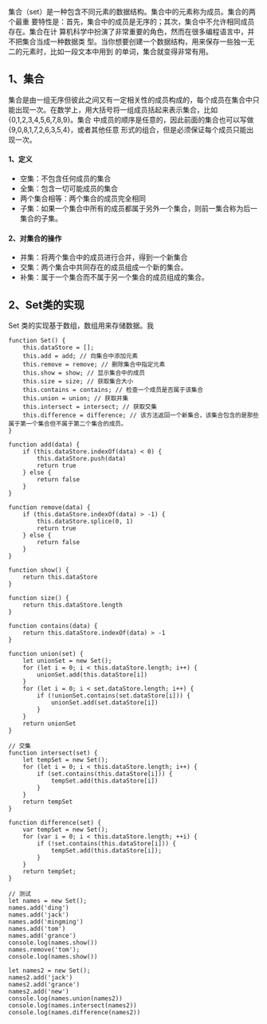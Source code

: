 集合（set）是一种包含不同元素的数据结构。集合中的元素称为成员。集合的两个最重 要特性是：首先，集合中的成员是无序的；其次，集合中不允许相同成员存在。集合在计 算机科学中扮演了非常重要的角色，然而在很多编程语言中，并不把集合当成一种数据类 型。当你想要创建一个数据结构，用来保存一些独一无二的元素时，比如一段文本中用到 的单词，集合就变得非常有用。

## 1、集合
集合是由一组无序但彼此之间又有一定相关性的成员构成的，每个成员在集合中只能出现一次。在数学上，用大括号将一组成员括起来表示集合，比如 {0,1,2,3,4,5,6,7,8,9}。集合 中成员的顺序是任意的，因此前面的集合也可以写做 {9,0,8,1,7,2,6,3,5,4}，或者其他任意 形式的组合，但是必须保证每个成员只能出现一次。
#### 1、定义
- 空集：不包含任何成员的集合
- 全集：包含一切可能成员的集合
- 两个集合相等：两个集合的成员完全相同
- 子集：如果一个集合中所有的成员都属于另外一个集合，则前一集合称为后一集合的子集。
#### 2、对集合的操作
- 并集：将两个集合中的成员进行合并，得到一个新集合
- 交集：两个集合中共同存在的成员组成一个新的集合。
- 补集：属于一个集合而不属于另一个集合的成员组成的集合。
## 2、Set类的实现
Set 类的实现基于数组，数组用来存储数据。我
```
function Set() {
	this.dataStore = [];
	this.add = add; // 向集合中添加元素
	this.remove = remove; // 删除集合中指定元素
	this.show = show; // 显示集合中的成员
	this.size = size; // 获取集合大小
	this.contains = contains; // 检查一个成员是否属于该集合
	this.union = union; // 获取并集
	this.intersect = intersect; // 获取交集
	this.difference = difference; // 该方法返回一个新集合，该集合包含的是那些属于第一个集合但不属于第二个集合的成员。
}

function add(data) {
	if (this.dataStore.indexOf(data) < 0) {
		this.dataStore.push(data)
		return true
	} else {
		return false
	}
}

function remove(data) {
	if (this.dataStore.indexOf(data) > -1) {
		this.dataStore.splice(0, 1)
		return true
	} else {
		return false
	}
}

function show() {
	return this.dataStore
}

function size() {
	return this.dataStore.length
}

function contains(data) {
	return this.dataStore.indexOf(data) > -1
}

function union(set) {
	let unionSet = new Set();
	for (let i = 0; i < this.dataStore.length; i++) {
		unionSet.add(this.dataStore[i])
	}
	for (let i = 0; i < set.dataStore.length; i++) {
		if (!unionSet.contains(set.dataStore[i])) {
			unionSet.add(set.dataStore[i])
		}
	}
	return unionSet
}

// 交集
function intersect(set) {
	let tempSet = new Set();
	for (let i = 0; i < this.dataStore.length; i++) {
		if (set.contains(this.dataStore[i])) {
			tempSet.add(this.dataStore[i])
		}
	}
	return tempSet
}

function difference(set) {
	var tempSet = new Set();
	for (var i = 0; i < this.dataStore.length; ++i) {
		if (!set.contains(this.dataStore[i])) {
			tempSet.add(this.dataStore[i]);
		}
	}
	return tempSet;
}

// 测试
let names = new Set();
names.add('ding')
names.add('jack')
names.add('mingming')
names.add('tom')
names.add('grance')
console.log(names.show())
names.remove('tom');
console.log(names.show())

let names2 = new Set();
names2.add('jack')
names2.add('grance')
names2.add('new')
console.log(names.union(names2))
console.log(names.intersect(names2))
console.log(names.difference(names2))

```

